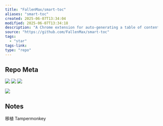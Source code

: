 ```yaml
---
title: "FallenMax/smart-toc"
aliases: "smart-toc"
created: 2025-06-07T13:34:04
modified: 2025-06-07T13:34:18
description: "A Chrome extension for auto-generating a table of contents"
source: "https://github.com/FallenMax/smart-toc"
tags:
  - "star"
tags-link:
type: "repo"
---
```


## Repo Meta

![](https://img.shields.io/github/stars/FallenMax/smart-toc?style=for-the-badge&label=stars) ![](https://img.shields.io/github/repo-size/FallenMax/smart-toc?style=for-the-badge&label=size) ![](https://img.shields.io/github/created-at/FallenMax/smart-toc?style=for-the-badge&label=since)

[![](https://github-readme-stats.vercel.app/api/pin/?username=FallenMax&repo=smart-toc&bg_color=00000000)](https://github.com/FallenMax/smart-toc)

## Notes

移植 Tampermonkey

